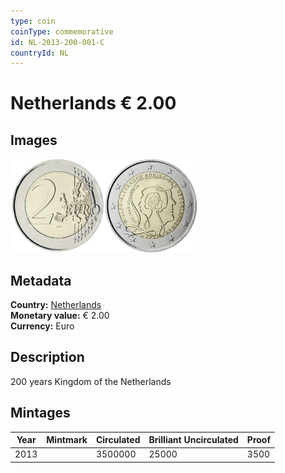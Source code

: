 ```yaml
---
type: coin
coinType: commemorative
id: NL-2013-200-001-C
countryId: NL
---
```


# Netherlands € 2.00

## Images

<img src="../../Images/common-2007-200.webp" height="150" alt="Front image"><img src="Images/NL-2013-200-001.webp" height="150" alt="Back image">

## Metadata

**Country:** [Netherlands](../../Countries/Netherlands/index.md)\
**Monetary value:** € 2.00\
**Currency:** Euro

## Description

200 years Kingdom of the Netherlands

## Mintages

| Year | Mintmark | Circulated | Brilliant Uncirculated | Proof |
| ---- | -------- | ---------- | ---------------------- | ----- |
| 2013 |          | 3500000    | 25000                  | 3500  |
